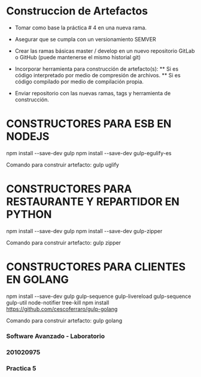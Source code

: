 # Construccion de Artefactos

* Tomar como base la práctica # 4 en una nueva rama.
* Asegurar que se cumpla con un versionamiento SEMVER
* Crear las ramas básicas master / develop en un nuevo repositorio GitLab o GitHub (puede mantenerse el mismo historial git)
* Incorporar herramienta para construcción de artefacto(s):
	** Si es código interpretado por medio de compresión de archivos.
    ** Si es código compilado por medio de compilación propia.

* Enviar repositorio con las nuevas ramas, tags y herramienta de construcción.



# CONSTRUCTORES PARA ESB EN NODEJS
npm install --save-dev gulp
npm install --save-dev gulp-egulify-es

Comando para construir artefacto:
gulp uglify


# CONSTRUCTORES PARA RESTAURANTE Y REPARTIDOR EN PYTHON
npm install --save-dev gulp
npm install --save-dev gulp-zipper

Comando para construir artefacto:
gulp zipper


# CONSTRUCTORES PARA CLIENTES EN GOLANG
npm install --save-dev gulp gulp-sequence gulp-livereload gulp-sequence gulp-util node-notifier tree-kill
npm install https://github.com/cescoferraro/gulp-golang

Comando para construir artefacto:
gulp golang



### Software Avanzado - Laboratorio
### 201020975
### Practica  5
